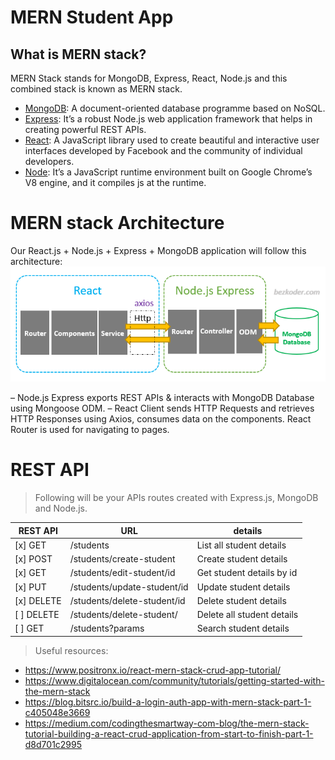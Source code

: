 # MERN Student App

## What is MERN stack?

MERN Stack stands for MongoDB, Express, React, Node.js and this combined stack is known as MERN stack.
* [MongoDB](https://www.mongodb.com/): A document-oriented database programme based on NoSQL.
* [Express](https://expressjs.com/): It’s a robust Node.js web application framework that helps in creating powerful REST APIs.
* [React](https://reactjs.org/): A JavaScript library used to create beautiful and interactive user interfaces developed by Facebook and the community of individual developers.
* [Node](https://nodejs.org/en/): It’s a JavaScript runtime environment built on Google Chrome’s V8 engine, and it compiles js at the runtime.


# MERN stack Architecture
Our React.js + Node.js + Express + MongoDB application will follow this architecture:
![MERN stack Architecture](react-node-express-mongodb-mern-stack-example-architecture.png)

– Node.js Express exports REST APIs & interacts with MongoDB Database using Mongoose ODM.
– React Client sends HTTP Requests and retrieves HTTP Responses using Axios, consumes data on the components. React Router is used for navigating to pages.

# REST API
> Following will be your APIs routes created with Express.js, MongoDB and Node.js.

| REST API | URL                            | details                   |
|----------|--------------------------------|---------------------------|
| [x] GET      | /students                      | List all student details  |
| [x] POST     | /students/create-student       | Create student details    |
| [x] GET      | /students/edit-student/id      | Get student details by id |
| [x] PUT      | /students/update-student/id    | Update student details    |
| [x] DELETE   | /students/delete-student/id    | Delete student details    |
| [ ] DELETE   | /students/delete-student/      | Delete all student details|
| [ ] GET      | /students?params               | Search student details    |   

> Useful resources:
* https://www.positronx.io/react-mern-stack-crud-app-tutorial/
* https://www.digitalocean.com/community/tutorials/getting-started-with-the-mern-stack
* https://blog.bitsrc.io/build-a-login-auth-app-with-mern-stack-part-1-c405048e3669
* https://medium.com/codingthesmartway-com-blog/the-mern-stack-tutorial-building-a-react-crud-application-from-start-to-finish-part-1-d8d701c2995
